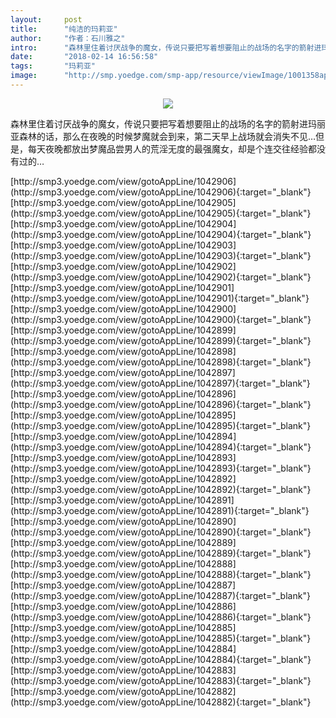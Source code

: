 ```yaml
---
layout:     post
title:      "纯洁的玛莉亚"
author:     "作者：石川雅之"
intro:      "森林里住着讨厌战争的魔女，传说只要把写着想要阻止的战场的名字的箭射进玛丽亚森林的话，那么在夜晚的时候梦魔就会到来，第二天早上战场就会消失不见…但是，每天夜晚都放出梦魔品尝男人的荒淫无度的最强魔女，却是个连交往经验都没有过的…"
date:       "2018-02-14 16:56:58"
tags:       "玛莉亚"
image:      "http://smp.yoedge.com/smp-app/resource/viewImage/1001358appline.png"
---
```

<div style="text-align: center">
<p><img src="http://smp.yoedge.com/smp-app/resource/viewImage/1001358appline.png"/></p>
</div>
<p class="post-meta">
<span>森林里住着讨厌战争的魔女，传说只要把写着想要阻止的战场的名字的箭射进玛丽亚森林的话，那么在夜晚的时候梦魔就会到来，第二天早上战场就会消失不见…但是，每天夜晚都放出梦魔品尝男人的荒淫无度的最强魔女，却是个连交往经验都没有过的…</span>
</p>
[http://smp3.yoedge.com/view/gotoAppLine/1042906](http://smp3.yoedge.com/view/gotoAppLine/1042906){:target="_blank"}
[http://smp3.yoedge.com/view/gotoAppLine/1042905](http://smp3.yoedge.com/view/gotoAppLine/1042905){:target="_blank"}
[http://smp3.yoedge.com/view/gotoAppLine/1042904](http://smp3.yoedge.com/view/gotoAppLine/1042904){:target="_blank"}
[http://smp3.yoedge.com/view/gotoAppLine/1042903](http://smp3.yoedge.com/view/gotoAppLine/1042903){:target="_blank"}
[http://smp3.yoedge.com/view/gotoAppLine/1042902](http://smp3.yoedge.com/view/gotoAppLine/1042902){:target="_blank"}
[http://smp3.yoedge.com/view/gotoAppLine/1042901](http://smp3.yoedge.com/view/gotoAppLine/1042901){:target="_blank"}
[http://smp3.yoedge.com/view/gotoAppLine/1042900](http://smp3.yoedge.com/view/gotoAppLine/1042900){:target="_blank"}
[http://smp3.yoedge.com/view/gotoAppLine/1042899](http://smp3.yoedge.com/view/gotoAppLine/1042899){:target="_blank"}
[http://smp3.yoedge.com/view/gotoAppLine/1042898](http://smp3.yoedge.com/view/gotoAppLine/1042898){:target="_blank"}
[http://smp3.yoedge.com/view/gotoAppLine/1042897](http://smp3.yoedge.com/view/gotoAppLine/1042897){:target="_blank"}
[http://smp3.yoedge.com/view/gotoAppLine/1042896](http://smp3.yoedge.com/view/gotoAppLine/1042896){:target="_blank"}
[http://smp3.yoedge.com/view/gotoAppLine/1042895](http://smp3.yoedge.com/view/gotoAppLine/1042895){:target="_blank"}
[http://smp3.yoedge.com/view/gotoAppLine/1042894](http://smp3.yoedge.com/view/gotoAppLine/1042894){:target="_blank"}
[http://smp3.yoedge.com/view/gotoAppLine/1042893](http://smp3.yoedge.com/view/gotoAppLine/1042893){:target="_blank"}
[http://smp3.yoedge.com/view/gotoAppLine/1042892](http://smp3.yoedge.com/view/gotoAppLine/1042892){:target="_blank"}
[http://smp3.yoedge.com/view/gotoAppLine/1042891](http://smp3.yoedge.com/view/gotoAppLine/1042891){:target="_blank"}
[http://smp3.yoedge.com/view/gotoAppLine/1042890](http://smp3.yoedge.com/view/gotoAppLine/1042890){:target="_blank"}
[http://smp3.yoedge.com/view/gotoAppLine/1042889](http://smp3.yoedge.com/view/gotoAppLine/1042889){:target="_blank"}
[http://smp3.yoedge.com/view/gotoAppLine/1042888](http://smp3.yoedge.com/view/gotoAppLine/1042888){:target="_blank"}
[http://smp3.yoedge.com/view/gotoAppLine/1042887](http://smp3.yoedge.com/view/gotoAppLine/1042887){:target="_blank"}
[http://smp3.yoedge.com/view/gotoAppLine/1042886](http://smp3.yoedge.com/view/gotoAppLine/1042886){:target="_blank"}
[http://smp3.yoedge.com/view/gotoAppLine/1042885](http://smp3.yoedge.com/view/gotoAppLine/1042885){:target="_blank"}
[http://smp3.yoedge.com/view/gotoAppLine/1042884](http://smp3.yoedge.com/view/gotoAppLine/1042884){:target="_blank"}
[http://smp3.yoedge.com/view/gotoAppLine/1042883](http://smp3.yoedge.com/view/gotoAppLine/1042883){:target="_blank"}
[http://smp3.yoedge.com/view/gotoAppLine/1042882](http://smp3.yoedge.com/view/gotoAppLine/1042882){:target="_blank"}


